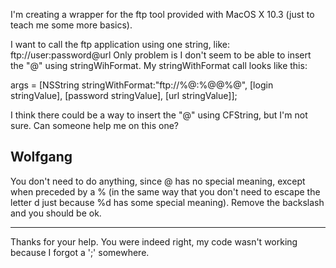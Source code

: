 I'm creating a wrapper for the ftp tool provided with MacOS X 10.3 (just to teach me some more basics).

I want to call the ftp application using one string, like: ftp://user:password@url
Only problem is I don't seem to be able to insert the "@" using stringWihFormat. My stringWithFormat call looks like this:
 
args = [NSString stringWithFormat:"ftp://%@:%@\@%@", [login stringValue], [password stringValue], [url stringValue]];

I think there could be a way to insert the "@" using CFString, but I'm not sure. Can someone help me on this one?

Wolfgang
----
You don't need to do anything, since @ has no special meaning, except when preceded by a % (in the same way that you don't need to escape the letter d just because %d has some special meaning). Remove the backslash and you should be ok.

----
Thanks for your help. You were indeed right, my code wasn't working because I forgot a ';' somewhere.
